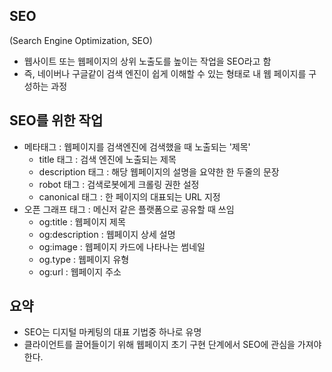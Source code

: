 ## SEO
(Search Engine Optimization, SEO)
- 웹사이트 또는 웹페이지의 상위 노출도를 높이는 작업을 SEO라고 함
- 즉, 네이버나 구글같이 검색 엔진이 쉽게 이해할 수 있는 형태로 내 웹 페이지를 구성하는 과정

## SEO를 위한 작업
- 메타태그 : 웹페이지를 검색엔진에 검색했을 때 노출되는 '제목'
  - title 태그 : 검색 엔진에 노출되는 제목
  - description 태그 : 해당 웹페이지의 설명을 요약한 한 두줄의 문장
  - robot 태그 : 검색로봇에게 크롤링 권한 설정
  - canonical 태그 : 한 페이지의 대표되는 URL 지정
- 오픈 그래프 태그 : 메신저 같은 플랫폼으로 공유할 때 쓰임
  - og:title : 웹페이지 제목
  - og:description : 웹페이지 상세 설명
  - og:image : 웹페이지 카드에 나타나는 썸네일
  - og.type : 웹페이지 유형
  - og:url : 웹페이지 주소

## 요약
- SEO는 디지털 마케팅의 대표 기법중 하나로 유명
- 클라이언트를 끌어들이기 위해 웹페이지 초기 구현 단계에서 SEO에 관심을 가져야 한다.
